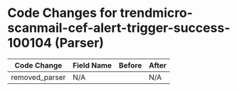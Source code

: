 # Code Changes for trendmicro-scanmail-cef-alert-trigger-success-100104 (Parser)

| Code Change | Field Name | Before | After |
|-------------|------------|--------|-------|
| removed_parser | N/A |  | N/A |